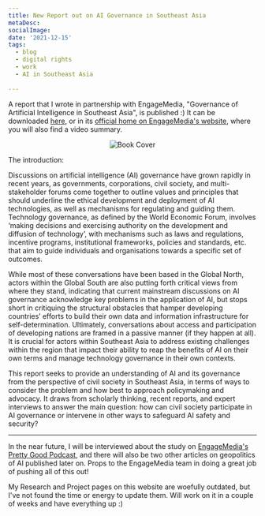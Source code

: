 ```yaml
---
title: New Report out on AI Governance in Southeast Asia
metaDesc: 
socialImage:  
date: '2021-12-15'
tags:
  - blog
  - digital rights
  - work
  - AI in Southeast Asia
  
--- 
```


A report that I wrote in partnership with EngageMedia, "Governance of Artificial Intelligence in Southeast Asia", is published :) It can be downloaded [here](/documents/Engage_Report-Governance-of-Artificial-Intelligence-AI-in-Southeast-Asia_121021), or in its [official home on EngageMedia's website](https://engagemedia.org/projects/ai-research/), where you will also find a video summary. 

<div style="text-align: center;">

![Book Cover](/images/Governance-of-AI-in-Southeast-Asia.png)

</div>

The introduction:

Discussions on artificial intelligence (AI) governance have grown rapidly in recent years, as governments, corporations, civil society, and multi-stakeholder forums come together to outline values and principles that should underline the ethical development and deployment of AI technologies, as well as mechanisms for regulating and guiding them. Technology governance, as defined by the World Economic Forum, involves ‘making decisions and exercising authority on the development and diffusion of technology’, with mechanisms such as laws and regulations, incentive programs, institutional frameworks, policies and standards, etc. that aim to guide individuals and organisations towards a specific set of outcomes.

While most of these conversations have been based in the Global North, actors within the Global South are also putting forth critical views from where they stand, indicating that current mainstream discussions on AI governance acknowledge key problems in the application of AI, but stops short in critiquing the structural obstacles that hamper developing countries’ efforts to build their own data and information infrastructure for self-determination. Ultimately, conversations about access and participation of developing nations are framed in a passive manner (if they happen at all). It is crucial for actors within Southeast Asia to address existing challenges within the region that impact their ability to reap the benefits of AI on their own terms and manage technology governance in their own contexts.

This report seeks to provide an understanding of AI and its governance from the perspective of civil society in Southeast Asia, in terms of ways to consider the problem and how best to approach policymaking and advocacy. It draws from scholarly thinking, recent reports, and expert interviews to answer the main question: how can civil society participate in AI governance or intervene in other ways to safeguard AI safety and security?

---

In the near future, I will be interviewed about the study on [EngageMedia's Pretty Good Podcast](https://engagemedia.org/podcast/), and there will also be two other articles on geopolitics of AI published later on. Props to the EngageMedia team in doing a great job of pushing all of this out!

My Research and Project pages on this website are woefully outdated, but I've not found the time or energy to update them. Will work on it in a couple of weeks and have everything up :) 